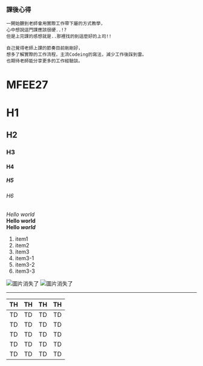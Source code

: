 ### 課後心得
```
一開始聽到老師會用實際工作帶下屬的方式教學，
心中想說這門課應該很硬..!?
但是上完課的感想就是..那裡找的到這麼好的上司!!

自己覺得老師上課的節奏目前剛剛好，
想多了解實際的工作流程，主流Codeing的寫法，減少工作後踩到雷。
也期待老師能分享更多的工作經驗談。
```
# MFEE27 
# H1
## H2
### H3
#### H4
##### H5
###### H6
*Hello world* <br>
**Hello world** <br>
__Hello *world*__

1. item1
2. item2
3. item3
 1. item3-1
 2. item3-2
 3. item3-3
 
![圖片消失了](https://gcdnb.pbrd.co/images/AzJ7Mh45xIEu.jpg?o=1 "This is my cat") 
![圖片消失了](https://gcdnb.pbrd.co/images/9FvFEi4O0cSs.jpg?o=1 "This is my cat") 
<hr>

| TH | TH | TH | TH |
|:--:|:--:|:--:|:--:|
| TD | TD | TD | TD |
| TD | TD | TD | TD |
| TD | TD | TD | TD |
| TD | TD | TD | TD |
| TD | TD | TD | TD |